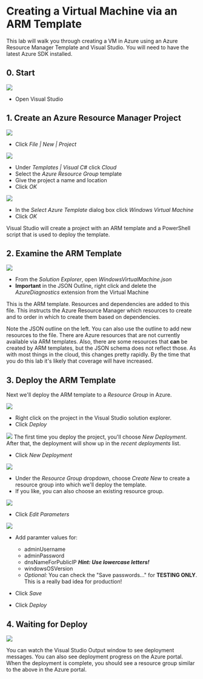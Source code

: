 # Creating a Virtual Machine via an ARM Template

This lab will walk you through creating a VM in Azure using an Azure Resource Manager Template and Visual Studio. You will need to have the latest Azure SDK installed.

## 0. Start

![](media/CreateVM-ARM-01.png)
* Open Visual Studio

## 1. Create an Azure Resource Manager Project
![](media/CreateVM-ARM-02.png)
* Click *File | New | Project*

![](media/CreateVM-ARM-03.png)
* Under *Templates | Visual C#* click *Cloud*
* Select the *Azure Resource Group* template
* Give the project a name and location
* Click *OK* 

![](media/CreateVM-ARM-04.png)
* In the *Select Azure Template* dialog box click *Windows Virtual Machine*
* Click *OK*

Visual Studio will create a project with an ARM template and a PowerShell script that is used to deploy the template.

## 2. Examine the ARM Template
![](media/CreateVM-ARM-05.png)
* From the *Solution Explorer*, open *WindowsVirtualMachine.json* 
* **Important** in the JSON Outline, right click and delete the *AzureDiagnostics* extension from the Virtual Machine

This is the ARM template. Resources and dependencies are added to this file. This instructs the Azure Resource Manager which resources to create and to order in which to create them based on dependencies.  

Note the JSON outline on the left. You can also use the outline to add new resources to the file. There are Azure resources that are not currently available via ARM templates. Also, there are some resources that __can__ be created by ARM templates, but the JSON schema does not reflect those. As with most things in the cloud, this changes pretty rapidly. By the time that you do this lab it's likely that coverage will have increased.

## 3. Deploy the ARM Template
Next we'll deploy the ARM template to a *Resource Group* in Azure.

![](media/CreateVM-ARM-06.png)
* Right click on the project in the Visual Studio solution explorer.
* Click *Deploy*

![](media/CreateVM-ARM-07.png)
The first time you deploy the project, you'll choose *New Deployment*. After that, the deployment will show up in the  *recent deployments* list.
* Click *New Deployment*

![](media/CreateVM-ARM-08.png)
* Under the *Resource Group* dropdown, choose *Create New* to create a resource group into which we'll deploy the template.
* If you like, you can also choose an existing resource group.

![](media/CreateVM-ARM-09.png)
* Click *Edit Parameters*

![](media/CreateVM-ARM-10.png)
* Add paramter values for:
    * adminUsername
    * adminPassword
    * dnsNameForPublicIP **_Hint: Use lowercase letters!_**
    * windowsOSVersion
    * *Optional:* You can check the "Save passwords..." for **TESTING ONLY**. This is a really bad idea for production!
    
* Click *Save*
* Click *Deploy*

## 4. Waiting for Deploy
![](media/CreateVM-ARM-11.png)

You can watch the Visual Studio Output window to see deployment messages. You can also see deployment progress on the Azure portal. When the deployment is complete, you should see a resource group similar to the above in the Azure portal.
